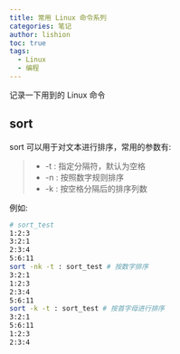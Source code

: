 ```yaml
---
title: 常用 Linux 命令系列
categories: 笔记
author: lishion
toc: true
tags: 
  - Linux
  - 编程
---
```


记录一下用到的 Linux 命令

## sort

sort 可以用于对文本进行排序，常用的参数有:

> * -t : 指定分隔符，默认为空格
> * -n : 按照数字规则排序
> * -k : 按空格分隔后的排序列数

例如:

```bash
# sort_test
1:2:3
3:2:1
2:3:4
5:6:11
sort -nk -t : sort_test # 按数字排序
3:2:1
1:2:3
2:3:4
5:6:11
sort -k -t : sort_test # 按首字母进行排序
3:2:1
5:6:11
1:2:3
2:3:4

```

